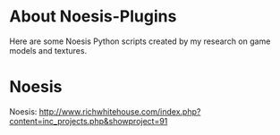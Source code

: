 # About Noesis-Plugins
Here are some Noesis Python scripts created by my research on game models and textures.

# Noesis

Noesis:
http://www.richwhitehouse.com/index.php?content=inc_projects.php&showproject=91
